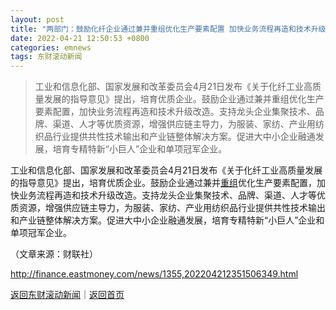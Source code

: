 ```yaml
---
layout: post
title: "两部门：鼓励化纤企业通过兼并重组优化生产要素配置 加快业务流程再造和技术升级改造"
date: 2022-04-21 12:50:53 +0800
categories: emnews
tags: 东财滚动新闻
---
```

> 工业和信息化部、国家发展和改革委员会4月21日发布《关于化纤工业高质量发展的指导意见》提出，培育优质企业。鼓励企业通过兼并重组优化生产要素配置，加快业务流程再造和技术升级改造。支持龙头企业集聚技术、品牌、渠道、人才等优质资源，增强供应链主导力，为服装、家纺、产业用纺织品行业提供共性技术输出和产业链整体解决方案。促进大中小企业融通发展，培育专精特新“小巨人”企业和单项冠军企业。

<p>工业和信息化部、国家发展和改革委员会4月21日发布《关于化纤工业高质量发展的指导意见》提出，培育优质企业。鼓励企业通过兼并<span id="Info.3271"><a href="http://data.eastmoney.com/bgcz/" class="infokey">重组</a></span>优化生产要素配置，加快业务流程再造和技术升级改造。支持龙头企业集聚技术、品牌、渠道、人才等优质资源，增强供应链主导力，为服装、家纺、产业用纺织品行业提供共性技术输出和产业链整体解决方案。促进大中小企业融通发展，培育专精特新“小巨人”企业和单项冠军企业。</p><p class="em_media">（文章来源：财联社）</p>

<http://finance.eastmoney.com/news/1355,202204212351506349.html>

[返回东财滚动新闻](//finews.withounder.com/emnews/)｜[返回首页](//finews.withounder.com/)